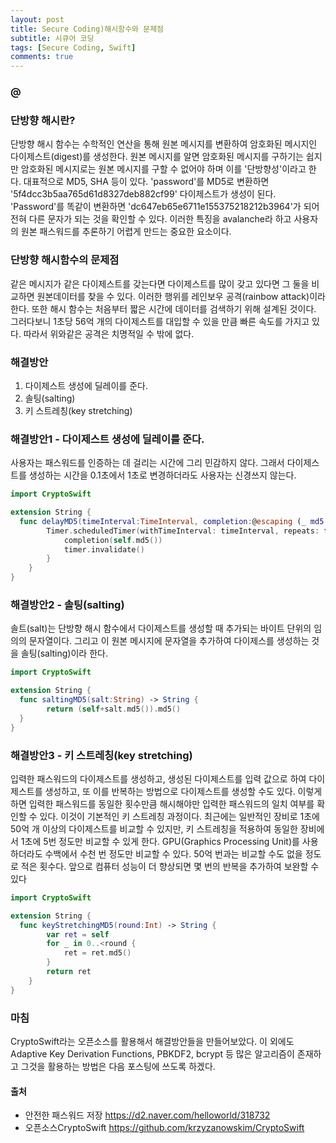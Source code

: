 ```yaml
---
layout: post
title: Secure Coding)해시함수와 문제점
subtitle: 시큐어 코딩
tags: [Secure Coding, Swift]
comments: true
---
```


### @

### 단방향 해시란?
단방향 해시 함수는 수학적인 연산을 통해 원본 메시지를 변환하여 암호화된 메시지인 다이제스트(digest)를 생성한다. 원본 메시지를 알면 암호화된 메시지를 구하기는 쉽지만 암호화된 메시지로는 원본 메시지를 구할 수 없어야 하며 이를 '단방향성'이라고 한다. 대표적으로 MD5, SHA 등이 있다. 'password'를 MD5로 변환하면 '5f4dcc3b5aa765d61d8327deb882cf99' 다이제스트가 생성이 된다. 'Password'를 똑같이 변환하면 'dc647eb65e6711e155375218212b3964'가 되어 전혀 다른 문자가 되는 것을 확인할 수 있다. 이러한 특징을 avalanche라 하고 사용자의 원본 패스워드를 추론하기 어렵게 만드는 중요한 요소이다.

### 단방향 해시함수의 문제점
같은 메시지가 같은 다이제스트를 갖는다면 다이제스트를 많이 갖고 있다면 그 둘을 비교하면 원본데이터를 찾을 수 있다. 이러한 행위를 레인보우 공격(rainbow attack)이라 한다. 또한 해시 함수는 처음부터 짧은 시간에 데이터를 검색하기 위해 설계된 것이다. 그러다보니 1초당 56억 개의 다이제스트를 대입할 수 있을 만큼 빠른 속도를 가지고 있다. 따라서 위와같은 공격은 치명적일 수 밖에 없다.

### 해결방안
1. 다이제스트 생성에 딜레이를 준다.
2. 솔팅(salting)
3. 키 스트레칭(key stretching)

### 해결방안1 - 다이제스트 생성에 딜레이를 준다.
사용자는 패스워드를 인증하는 데 걸리는 시간에 그리 민감하지 않다. 그래서 다이제스트를 생성하는 시간을 0.1초에서 1초로 변경하더라도 사용자는 신경쓰지 않는다.
~~~swift
import CryptoSwift

extension String {
  func delayMD5(timeInterval:TimeInterval, completion:@escaping (_ md5:String)->()) {
        Timer.scheduledTimer(withTimeInterval: timeInterval, repeats: false) { (timer) in
            completion(self.md5())
            timer.invalidate()
        }
    }
}
~~~

### 해결방안2 - 솔팅(salting)
솔트(salt)는 단방향 해시 함수에서 다이제스트를 생성할 때 추가되는 바이트 단위의 임의의 문자열이다. 그리고 이 원본 메시지에 문자열을 추가하여 다이제스를 생성하는 것을 솔팅(salting)이라 한다.
~~~swift
import CryptoSwift

extension String {
  func saltingMD5(salt:String) -> String {
        return (self+salt.md5()).md5()
  }
}
~~~

### 해결방안3 - 키 스트레칭(key stretching)
입력한 패스워드의 다이제스트를 생성하고, 생성된 다이제스트를 입력 값으로 하여 다이제스트를 생성하고, 또 이를 반복하는 방법으로 다이제스트를 생성할 수도 있다. 이렇게 하면 입력한 패스워드를 동일한 횟수만큼 해시해야만 입력한 패스워드의 일치 여부를 확인할 수 있다. 이것이 기본적인 키 스트레칭 과정이다. 최근에는 일반적인 장비로 1초에 50억 개 이상의 다이제스트를 비교할 수 있지만, 키 스트레칭을 적용하여 동일한 장비에서 1초에 5번 정도만 비교할 수 있게 한다. GPU(Graphics Processing Unit)를 사용하더라도 수백에서 수천 번 정도만 비교할 수 있다. 50억 번과는 비교할 수도 없을 정도로 적은 횟수다. 앞으로 컴퓨터 성능이 더 향상되면 몇 번의 반복을 추가하여 보완할 수 있다
~~~swift
import CryptoSwift

extension String {
  func keyStretchingMD5(round:Int) -> String {
        var ret = self
        for _ in 0..<round {
            ret = ret.md5()
        }
        return ret
    }
}
~~~


### 마침
CryptoSwift라는 오픈소스를 활용해서 해결방안들을 만들어보았다. 이 외에도 Adaptive Key Derivation Functions, PBKDF2, bcrypt 등 많은 알고리즘이 존재하고 그것을 활용하는 방법은 다음 포스팅에 쓰도록 하겠다.


#### 출처
- 안전한 패스워드 저장 https://d2.naver.com/helloworld/318732
- 오픈소스CryptoSwift https://github.com/krzyzanowskim/CryptoSwift
